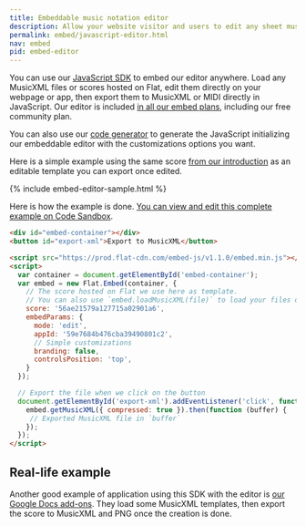 ```yaml
---
title: Embeddable music notation editor
description: Allow your website visitor and users to edit any sheet music
permalink: embed/javascript-editor.html
nav: embed
pid: embed-editor
---
```


You can use our [JavaScript SDK](javascript-editor.html) to embed our editor anywhere. Load any MusicXML files or scores hosted on Flat, edit them directly on your webpage or app, then export them to MusicXML or MIDI directly in JavaScript. Our editor is included [in all our embed plans](https://flat.io/developers/embed), including our free community plan.

You can also use our [code generator](https://flat.io/developers/embed/generator) to generate the JavaScript initializing our embeddable editor with the customizations options you want.

Here is a simple example using the same score [from our introduction]({{site.baseurl}}/embed/) as an editable template you can export once edited.

{% include embed-editor-sample.html %}

Here is how the example is done. [You can view and edit this complete example on Code Sandbox](https://codesandbox.io/s/github/FlatIO/embed-demo-editor-simple).

```html
<div id="embed-container"></div>
<button id="export-xml">Export to MusicXML</button>

<script src="https://prod.flat-cdn.com/embed-js/v1.1.0/embed.min.js"></script>
<script>
  var container = document.getElementById('embed-container');
  var embed = new Flat.Embed(container, {
    // The score hosted on Flat we use here as template.
    // You can also use `embed.loadMusicXML(file)` to load your files on the fly
    score: '56ae21579a127715a02901a6',
    embedParams: {
      mode: 'edit',
      appId: '59e7684b476cba39490801c2',
      // Simple customizations
      branding: false,
      controlsPosition: 'top',
    }
  });

  // Export the file when we click on the button
  document.getElementById('export-xml').addEventListener('click', function () {
    embed.getMusicXML({ compressed: true }).then(function (buffer) {
     // Exported MusicXML file in `buffer`
    });
  });
</script>
```

## Real-life example

Another good example of application using this SDK with the editor is [our Google Docs add-ons](https://gsuite.google.com/marketplace/app/flat_for_docs/324260072797). They load some MusicXML templates, then export the score to MusicXML and PNG once the creation is done.